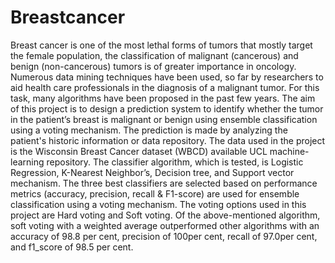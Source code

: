 # Breastcancer
Breast cancer is one of the most lethal forms of tumors that mostly target the female
population, the classification of malignant (cancerous) and benign (non-cancerous) tumors is
of greater importance in oncology. Numerous data mining techniques have been used, so far
by researchers to aid health care professionals in the diagnosis of a malignant tumor. For this
task, many algorithms have been proposed in the past few years. The aim of this project is to
design a prediction system to identify whether the tumor in the patient’s breast is malignant
or benign using ensemble classification using a voting mechanism. The prediction is made by
analyzing the patient's historic information or data repository. The data used in the project is
the Wisconsin Breast Cancer dataset (WBCD) available UCL machine-learning repository.
The classifier algorithm, which is tested, is Logistic Regression, K-Nearest Neighbor’s,
Decision tree, and Support vector mechanism. The three best classifiers are selected based on
performance metrics (accuracy, precision, recall & F1-score) are used for ensemble
classification using a voting mechanism. The voting options used in this project are Hard
voting and Soft voting. Of the above-mentioned algorithm, soft voting with a weighted
average outperformed other algorithms with an accuracy of 98.8 per cent, precision of 100per
cent, recall of 97.0per cent, and f1_score of 98.5 per cent.

